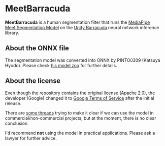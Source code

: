 MeetBarracuda
=============

**MeetBarracuda** is a human segmentation filter that runs the
[MediaPipe Meet Segmentation Model] on the [Unity Barracuda] neural network
inference library.

[MediaPipe Meet Segmentation Model]:
  https://drive.google.com/file/d/1lnP1bRi9CSqQQXUHa13159vLELYDgDu0/view

[Unity Barracuda]:
  https://docs.unity3d.com/Packages/com.unity.barracuda@latest

About the ONNX file
-------------------

The segmentation model was converted into ONNX by PINTO0309 (Katsuya Hyodo).
Please check [his model zoo] for further details.

[his model zoo]: https://github.com/PINTO0309/PINTO_model_zoo

About the license
-----------------

Even though the repository contains the original license (Apache 2.0), the
developer (Google) changed it to [Google Terms of Service] after the initial
release.

[Google Terms of Service]: https://policies.google.com/terms?hl=en-US

There are [some threads] trying to make it clear if we can use the model in
commercial/non-commercial projects, but at the moment, there is no clear
conclusion.

[some threads]: https://github.com/PINTO0309/PINTO_model_zoo/issues/69

I'd recommend **not** using the model in practical applications. Please ask a
lawyer for further advice.
